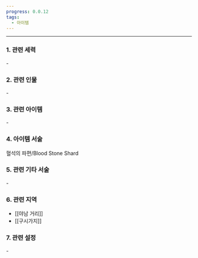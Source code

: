 ```yaml
---
progress: 0.0.12
tags:
  - 아이템
---
```

---
### 1. 관련 세력 
\-

### 2. 관련 인물
\-

### 3. 관련 아이템
\-

### 4. 아이템 서술
혈석의 파편/Blood Stone Shard

### 5. 관련 기타 서술
\-

### 6. 관련 지역
- [[야남 거리]]
- [[구시가지]]

### 7. 관련 설정
\-